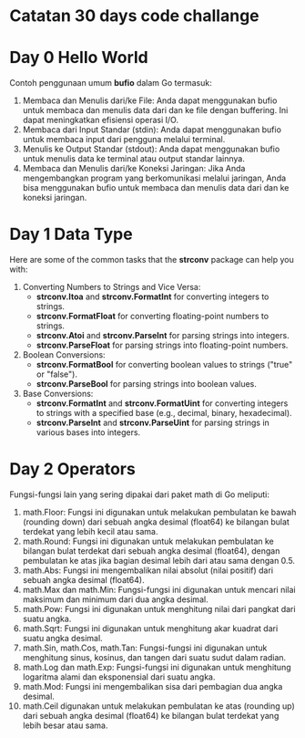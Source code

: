 # Catatan 30 days code challange
# Day 0 Hello World
Contoh penggunaan umum __bufio__ dalam Go termasuk: <br>

1. Membaca dan Menulis dari/ke File: Anda dapat menggunakan bufio untuk membaca dan menulis data dari dan ke file dengan buffering. Ini dapat meningkatkan efisiensi operasi I/O. <br>
2. Membaca dari Input Standar (stdin): Anda dapat menggunakan bufio untuk membaca input dari pengguna melalui terminal. <br>
3. Menulis ke Output Standar (stdout): Anda dapat menggunakan bufio untuk menulis data ke terminal atau output standar lainnya. <br>
4. Membaca dan Menulis dari/ke Koneksi Jaringan: Jika Anda mengembangkan program yang berkomunikasi melalui jaringan, Anda bisa menggunakan bufio untuk membaca dan menulis data dari dan ke koneksi jaringan. <br>

# Day 1 Data Type
Here are some of the common tasks that the __strconv__ package can help you with: <br>

1. Converting Numbers to Strings and Vice Versa:
    * __strconv.Itoa__ and __strconv.FormatInt__ for converting integers to strings.
    * __strconv.FormatFloat__ for converting floating-point numbers to strings.
    * __strconv.Atoi__ and __strconv.ParseInt__ for parsing strings into integers.
    * __strconv.ParseFloat__ for parsing strings into floating-point numbers. <br>
2. Boolean Conversions: 
    * __strconv.FormatBool__ for converting boolean values to strings ("true" or "false").
    * __strconv.ParseBool__ for parsing strings into boolean values. <br>
3. Base Conversions:
    * __strconv.FormatInt__ and __strconv.FormatUint__ for converting integers to strings with a specified base (e.g., decimal, binary, hexadecimal).
    * __strconv.ParseInt__ and __strconv.ParseUint__ for parsing strings in various bases into integers. <br>

# Day 2 Operators
Fungsi-fungsi lain yang sering dipakai dari paket math di Go meliputi:
1. math.Floor: Fungsi ini digunakan untuk melakukan pembulatan ke bawah (rounding down) dari sebuah angka desimal (float64) ke bilangan bulat terdekat yang lebih kecil atau sama.
2. math.Round: Fungsi ini digunakan untuk melakukan pembulatan ke bilangan bulat terdekat dari sebuah angka desimal (float64), dengan pembulatan ke atas jika bagian desimal lebih dari atau sama dengan 0.5.
3. math.Abs: Fungsi ini mengembalikan nilai absolut (nilai positif) dari sebuah angka desimal (float64).
4. math.Max dan math.Min: Fungsi-fungsi ini digunakan untuk mencari nilai maksimum dan minimum dari dua angka desimal.
5. math.Pow: Fungsi ini digunakan untuk menghitung nilai dari pangkat dari suatu angka.
6. math.Sqrt: Fungsi ini digunakan untuk menghitung akar kuadrat dari suatu angka desimal.
7. math.Sin, math.Cos, math.Tan: Fungsi-fungsi ini digunakan untuk menghitung sinus, kosinus, dan tangen dari suatu sudut dalam radian.
8. math.Log dan math.Exp: Fungsi-fungsi ini digunakan untuk menghitung logaritma alami dan eksponensial dari suatu angka.
9. math.Mod: Fungsi ini mengembalikan sisa dari pembagian dua angka desimal.
10. math.Ceil digunakan untuk melakukan pembulatan ke atas (rounding up) dari sebuah angka desimal (float64) ke bilangan bulat terdekat yang lebih besar atau sama.
